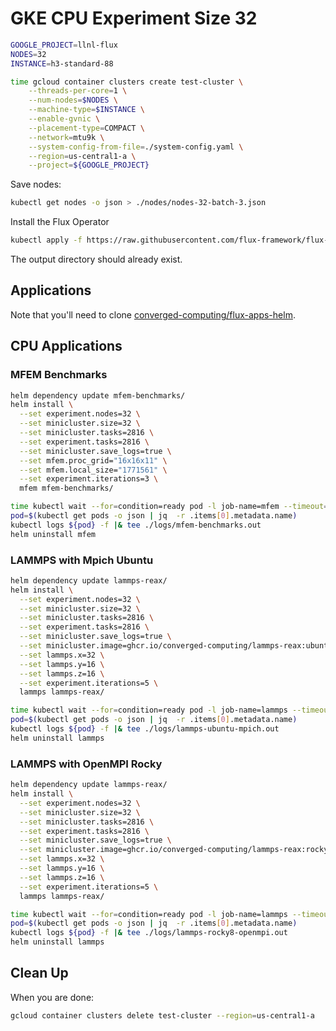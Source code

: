 # GKE CPU Experiment Size 32

```bash
GOOGLE_PROJECT=llnl-flux
NODES=32
INSTANCE=h3-standard-88

time gcloud container clusters create test-cluster \
    --threads-per-core=1 \
    --num-nodes=$NODES \
    --machine-type=$INSTANCE \
    --enable-gvnic \
    --placement-type=COMPACT \
    --network=mtu9k \
    --system-config-from-file=./system-config.yaml \
    --region=us-central1-a \
    --project=${GOOGLE_PROJECT}
```

Save nodes:

```bash
kubectl get nodes -o json > ./nodes/nodes-32-batch-3.json 
```

Install the Flux Operator

```bash
kubectl apply -f https://raw.githubusercontent.com/flux-framework/flux-operator/refs/heads/main/examples/dist/flux-operator.yaml
```

The output directory should already exist.

## Applications

Note that you'll need to clone [converged-computing/flux-apps-helm](https://github.com/converged-computing/flux-apps-helm).

## CPU Applications

### MFEM Benchmarks

```bash
helm dependency update mfem-benchmarks/
helm install \
  --set experiment.nodes=32 \
  --set minicluster.size=32 \
  --set minicluster.tasks=2816 \
  --set experiment.tasks=2816 \
  --set minicluster.save_logs=true \
  --set mfem.proc_grid="16x16x11" \
  --set mfem.local_size="1771561" \
  --set experiment.iterations=3 \
  mfem mfem-benchmarks/

time kubectl wait --for=condition=ready pod -l job-name=mfem --timeout=600s
pod=$(kubectl get pods -o json | jq  -r .items[0].metadata.name)
kubectl logs ${pod} -f |& tee ./logs/mfem-benchmarks.out
helm uninstall mfem
```

### LAMMPS with Mpich Ubuntu

```bash
helm dependency update lammps-reax/
helm install \
  --set experiment.nodes=32 \
  --set minicluster.size=32 \
  --set minicluster.tasks=2816 \
  --set experiment.tasks=2816 \
  --set minicluster.save_logs=true \
  --set minicluster.image=ghcr.io/converged-computing/lammps-reax:ubuntu2204-mpich \
  --set lammps.x=32 \
  --set lammps.y=16 \
  --set lammps.z=16 \
  --set experiment.iterations=5 \
  lammps lammps-reax/

time kubectl wait --for=condition=ready pod -l job-name=lammps --timeout=600s
pod=$(kubectl get pods -o json | jq  -r .items[0].metadata.name)
kubectl logs ${pod} -f |& tee ./logs/lammps-ubuntu-mpich.out
helm uninstall lammps
```

### LAMMPS with OpenMPI Rocky

```bash
helm dependency update lammps-reax/
helm install \
  --set experiment.nodes=32 \
  --set minicluster.size=32 \
  --set minicluster.tasks=2816 \
  --set experiment.tasks=2816 \
  --set minicluster.save_logs=true \
  --set minicluster.image=ghcr.io/converged-computing/lammps-reax:rocky8 \
  --set lammps.x=32 \
  --set lammps.y=16 \
  --set lammps.z=16 \
  --set experiment.iterations=5 \
  lammps lammps-reax/

time kubectl wait --for=condition=ready pod -l job-name=lammps --timeout=600s
pod=$(kubectl get pods -o json | jq  -r .items[0].metadata.name)
kubectl logs ${pod} -f |& tee ./logs/lammps-rocky8-openmpi.out
helm uninstall lammps
```

## Clean Up

When you are done:

```bash
gcloud container clusters delete test-cluster --region=us-central1-a
```
